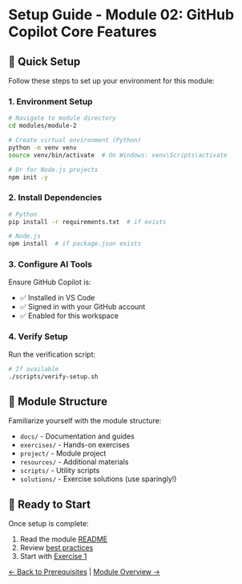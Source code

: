 # Setup Guide - Module 02: GitHub Copilot Core Features

## 🚀 Quick Setup

Follow these steps to set up your environment for this module:

### 1. Environment Setup

```bash
# Navigate to module directory
cd modules/module-2

# Create virtual environment (Python)
python -m venv venv
source venv/bin/activate  # On Windows: venv\Scripts\activate

# Or for Node.js projects
npm init -y
```

### 2. Install Dependencies

```bash
# Python
pip install -r requirements.txt  # if exists

# Node.js
npm install  # if package.json exists
```

### 3. Configure AI Tools

Ensure GitHub Copilot is:
- ✅ Installed in VS Code
- ✅ Signed in with your GitHub account
- ✅ Enabled for this workspace

### 4. Verify Setup

Run the verification script:
```bash
# If available
./scripts/verify-setup.sh
```

## 📁 Module Structure

Familiarize yourself with the module structure:
- `docs/` - Documentation and guides
- `exercises/` - Hands-on exercises
- `project/` - Module project
- `resources/` - Additional materials
- `scripts/` - Utility scripts
- `solutions/` - Exercise solutions (use sparingly!)

## 🎯 Ready to Start

Once setup is complete:
1. Read the module [README](../README.md)
2. Review [best practices](best-practices.md)
3. Start with [Exercise 1](../exercises/exercise1/README.md)

[← Back to Prerequisites](../prerequisites.md) | [Module Overview →](../README.md)
